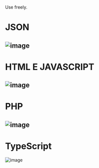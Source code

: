 Use freely.

<h1>JSON</h1>

![image](https://user-images.githubusercontent.com/66885644/123739920-dc17f000-d87d-11eb-909e-4dd57108c0ae.png)
---------------------------------------------------------
<h1>
  HTML E JAVASCRIPT
</h1>

![image](https://user-images.githubusercontent.com/66885644/123740632-22ba1a00-d87f-11eb-9273-5593f50be07d.png)
---------------------------------------------------------

<h1>
  PHP
</h1>

![image](https://user-images.githubusercontent.com/66885644/123741612-bdffbf00-d880-11eb-9743-6e78d6cdb2b1.png)
--------------------------------------------------------

<h1>
  TypeScript
</h1>

![image](https://user-images.githubusercontent.com/66885644/123741854-2484dd00-d881-11eb-86f4-45f391061eba.png)
